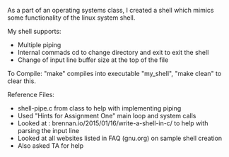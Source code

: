 As a part of an operating systems class, I created a shell which mimics some functionality of the linux system shell. 

My shell supports: 
- Multiple piping
- Internal commads cd to change directory and exit to exit the shell
- Change of input line buffer size at the top of the file 


To Compile: 
"make" compiles into executable "my_shell", "make clean" to clear this. 

Reference Files: 
- shell-pipe.c from class to help with implementing piping 
- Used "Hints for Assignment One" main loop and system calls 
- Looked at : brennan.io/2015/01/16/write-a-shell-in-c/ to help with parsing the input line 
- Looked at all websites listed in FAQ (gnu.org) on sample shell creation 
- Also asked TA for help
